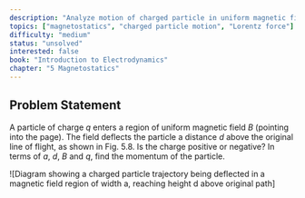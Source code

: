 ```yaml
---
description: "Analyze motion of charged particle in uniform magnetic field"
topics: ["magnetostatics", "charged particle motion", "Lorentz force"]
difficulty: "medium"
status: "unsolved"
interested: false
book: "Introduction to Electrodynamics"
chapter: "5 Magnetostatics"
---
```


## Problem Statement
A particle of charge $q$ enters a region of uniform magnetic field $B$ (pointing into the page). The field deflects the particle a distance $d$ above the original line of flight, as shown in Fig. 5.8. Is the charge positive or negative? In terms of $a$, $d$, $B$ and $q$, find the momentum of the particle.

![Diagram showing a charged particle trajectory being deflected in a magnetic field region of width a, reaching height d above original path]